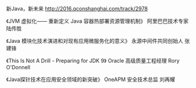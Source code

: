 新Java，新未来 http://2016.qconshanghai.com/track/2978

《JVM 虚拟化—— 重新定义 Java 容器热部署资源管理机制》
阿里巴巴技术专家 陆传胜

《Java 模块化技术演进和对现有应用微服务化的意义》
永源中间件共同创始人 张建锋

《This Is Not A Drill - Preparing for JDK 9》
Oracle 高级质量工程经理 Rory O'Donnell

《Java探针技术在应用安全领域的新突破》
OneAPM 安全技术总监 刘再耀



